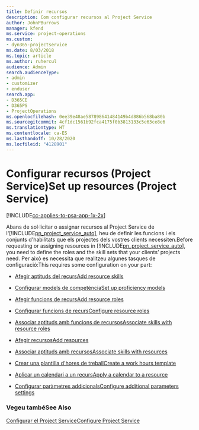 ```yaml
---
title: Definir recursos
description: Com configurar recursos al Project Service
author: JohnPBurrows
manager: kfend
ms.service: project-operations
ms.custom:
- dyn365-projectservice
ms.date: 8/03/2018
ms.topic: article
ms.author: ruhercul
audience: Admin
search.audienceType:
- admin
- customizer
- enduser
search.app:
- D365CE
- D365PS
- ProjectOperations
ms.openlocfilehash: 0ee39e48ae587898641484149b4d886b568ba80b
ms.sourcegitcommit: 4cf1dc1561b92fca4175f0b3813133c5e63ce8e6
ms.translationtype: HT
ms.contentlocale: ca-ES
ms.lasthandoff: 10/28/2020
ms.locfileid: "4128901"
---
```

# <a name="set-up-resources-project-service"></a><span data-ttu-id="ff9f7-103">Configurar recursos (Project Service)</span><span class="sxs-lookup"><span data-stu-id="ff9f7-103">Set up resources (Project Service)</span></span>

[!INCLUDE[cc-applies-to-psa-app-1x-2x](../includes/cc-applies-to-psa-app-1x-2x.md)]

<span data-ttu-id="ff9f7-104">Abans de sol·licitar o assignar recursos al Project Service de l'[!INCLUDE[pn_project_service_auto](../includes/pn-project-service-auto.md)], heu de definir les funcions i els conjunts d'habilitats que els projectes dels vostres clients necessiten.</span><span class="sxs-lookup"><span data-stu-id="ff9f7-104">Before requesting or assigning resources in [!INCLUDE[pn_project_service_auto](../includes/pn-project-service-auto.md)], you need to define the roles and the skill sets that your clients’ projects need.</span></span> <span data-ttu-id="ff9f7-105">Per això es necessita que realitzeu algunes tasques de configuració:</span><span class="sxs-lookup"><span data-stu-id="ff9f7-105">This requires some configuration on your part:</span></span>  
  
-   [<span data-ttu-id="ff9f7-106">Afegir aptituds del recurs</span><span class="sxs-lookup"><span data-stu-id="ff9f7-106">Add resource skills</span></span>](../psa/add-resource-skills.md)  
  
-   [<span data-ttu-id="ff9f7-107">Configurar models de competència</span><span class="sxs-lookup"><span data-stu-id="ff9f7-107">Set up proficiency models</span></span>](../psa/set-up-proficiency-models.md)  
  
-   [<span data-ttu-id="ff9f7-108">Afegir funcions de recurs</span><span class="sxs-lookup"><span data-stu-id="ff9f7-108">Add resource roles</span></span>](../psa/add-resource-roles.md)  
  
-   [<span data-ttu-id="ff9f7-109">Configurar funcions de recurs</span><span class="sxs-lookup"><span data-stu-id="ff9f7-109">Configure resource roles</span></span>](../psa/configure-resource-roles.md)  
  
-   [<span data-ttu-id="ff9f7-110">Associar aptituds amb funcions de recursos</span><span class="sxs-lookup"><span data-stu-id="ff9f7-110">Associate skills with resource roles</span></span>](../psa/associate-skills-with-resource-roles.md)  
  
-   [<span data-ttu-id="ff9f7-111">Afegir recursos</span><span class="sxs-lookup"><span data-stu-id="ff9f7-111">Add resources</span></span>](../psa/add-resources.md)  
  
-   [<span data-ttu-id="ff9f7-112">Associar aptituds amb recursos</span><span class="sxs-lookup"><span data-stu-id="ff9f7-112">Associate skills with resources</span></span>](../psa/associate-skills-with-resources.md)  
  
-   [<span data-ttu-id="ff9f7-113">Crear una plantilla d'hores de treball</span><span class="sxs-lookup"><span data-stu-id="ff9f7-113">Create a work hours template</span></span>](../psa/create-work-hours-template.md)  
  
-   [<span data-ttu-id="ff9f7-114">Aplicar un calendari a un recurs</span><span class="sxs-lookup"><span data-stu-id="ff9f7-114">Apply a calendar to a resource</span></span>](../psa/apply-calendar-resource.md)  
  
-   [<span data-ttu-id="ff9f7-115">Configurar paràmetres addicionals</span><span class="sxs-lookup"><span data-stu-id="ff9f7-115">Configure additional parameters settings</span></span>](../psa/configure-additional-parameters-settings.md)  
  
### <a name="see-also"></a><span data-ttu-id="ff9f7-116">Vegeu també</span><span class="sxs-lookup"><span data-stu-id="ff9f7-116">See Also</span></span>  
 [<span data-ttu-id="ff9f7-117">Configurar el Project Service</span><span class="sxs-lookup"><span data-stu-id="ff9f7-117">Configure Project Service</span></span>](../psa/configure.md)
